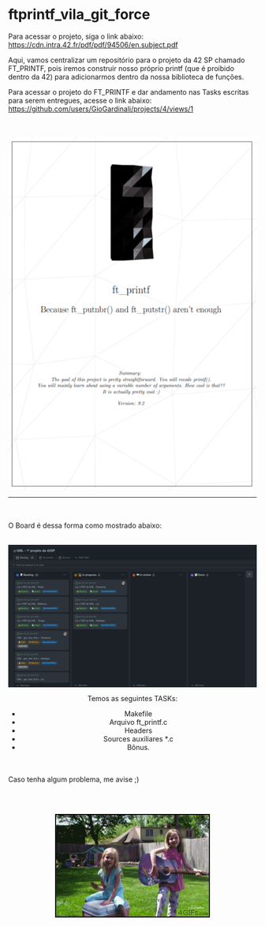 # ftprintf_vila_git_force


Para acessar o projeto, siga o link abaixo: https://cdn.intra.42.fr/pdf/pdf/94506/en.subject.pdf

Aqui, vamos centralizar um repositório para o projeto da 42 SP chamado FT_PRINTF, pois iremos construir nosso próprio printf (que é proibido dentro da 42) para adicionarmos dentro da nossa biblioteca de funções.

Para acessar o projeto do FT_PRINTF e dar andamento nas Tasks escritas para serem entregues, acesse o link abaixo: 
https://github.com/users/GioGardinali/projects/4/views/1
<br><br>

<div align="center" style="display:inline_block"><br/>
    <img align="center" high="30%" alt="ft_printf" src="https://github.com/GioGardinali/ftprintf_vila_git_force/blob/main/e60b2f07-e681-491a-907a-17e8a3d4ece9.png"/>
</div>

<hr>

<br><br>
O Board é dessa forma como mostrado abaixo:
<div align="center" style="display:inline_block"><br/>
    <img align="center" high="50%" alt="board" src="https://github.com/GioGardinali/gnl-vila_git_force/blob/main/f4d5a62f-dd9b-4f51-bf1b-2db61f989e7f.png"/>

Temos as seguintes TASKs:
<ul>
    <li>Makefile</li>
    <li>Arquivo ft_printf.c</li>
    <li>Headers</li>
    <li>Sources auxiliares *.c</li>
    <li>Bônus.</li>
</ul>
</div>

<br><br>
Caso tenha algum problema, me avise ;)

<br><br>
<div align="center">
  <img src="https://github.com/GioGardinali/libft-vila_git_force/blob/main/gitforce.gif" alt="Bom projeto, Vila!"/>
</div>
